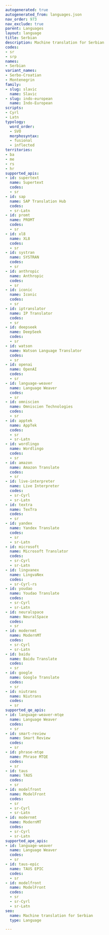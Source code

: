 ```yaml
---
autogenerated: true
autogenerated_from: languages.json
nav_order: 973
nav_exclude: true
parent: Languages
layout: language
title: Serbian
description: Machine translation for Serbian
codes:
- sr
- srp
names:
- Serbian
variant_names:
- Serbo-Croatian
- Montenegrin
family:
- slug: slavic
  name: Slavic
- slug: indo-european
  name: Indo-European
scripts:
- Cyrl
- Latn
typology:
  word_order:
  - SVO
  morphosyntax:
  - fusional
  - inflected
territories:
- ba
- me
- rs
- hr
supported_apis:
- id: supertext
  name: Supertext
  codes:
  - sr
- id: sap
  name: SAP Translation Hub
  codes:
  - sr-Latn
- id: promt
  name: PROMT
  codes:
  - sr
- id: xl8
  name: XL8
  codes:
  - sr
- id: systran
  name: SYSTRAN
  codes:
  - sr
- id: anthropic
  name: Anthropic
  codes:
  - sr
- id: iconic
  name: Iconic
  codes:
  - sr
- id: iptranslator
  name: IP Translator
  codes:
  - sr
- id: deepseek
  name: DeepSeek
  codes:
  - sr
- id: watson
  name: Watson Language Translator
  codes:
  - sr
- id: openai
  name: OpenAI
  codes:
  - sr
- id: language-weaver
  name: Language Weaver
  codes:
  - sr
- id: omniscien
  name: Omniscien Technologies
  codes:
  - sr
- id: apptek
  name: AppTek
  codes:
  - sr
  - sr-Latn
- id: wordlingo
  name: Wordlingo
  codes:
  - sr
- id: amazon
  name: Amazon Translate
  codes:
  - sr
- id: live-interpreter
  name: Live Interpreter
  codes:
  - sr-Cyrl
  - sr-Latn
- id: textra
  name: TexTra
  codes:
  - sr
- id: yandex
  name: Yandex Translate
  codes:
  - sr
  - sr-Latn
- id: microsoft
  name: Microsoft Translator
  codes:
  - sr-Cyrl
  - sr-Latn
- id: lingvanex
  name: LingvaNex
  codes:
  - sr-Cyrl-rs
- id: youdao
  name: Youdao Translate
  codes:
  - sr-Cyrl
  - sr-Latn
- id: neuralspace
  name: NeuralSpace
  codes:
  - sr
- id: modernmt
  name: ModernMT
  codes:
  - sr-Cyrl
  - sr-Latn
- id: baidu
  name: Baidu Translate
  codes:
  - sr
- id: google
  name: Google Translate
  codes:
  - sr
- id: niutrans
  name: Niutrans
  codes:
  - sr
supported_qe_apis:
- id: language-weaver-mtqe
  name: Language Weaver
  codes:
  - sr
- id: smart-review
  name: Smart Review
  codes:
  - sr
- id: phrase-mtqe
  name: Phrase MTQE
  codes:
  - sr
- id: taus
  name: TAUS
  codes:
  - sr
- id: modelfront
  name: ModelFront
  codes:
  - sr
  - sr-Cyrl
  - sr-Latn
- id: modernmt
  name: ModernMT
  codes:
  - sr-Cyrl
  - sr-Latn
supported_ape_apis:
- id: language-weaver
  name: Language Weaver
  codes:
  - sr
- id: taus-epic
  name: TAUS EPIC
  codes:
  - sr
- id: modelfront
  name: ModelFront
  codes:
  - sr
  - sr-Cyrl
  - sr-Latn
seo:
  name: Machine translation for Serbian
  type: Language

---
```


